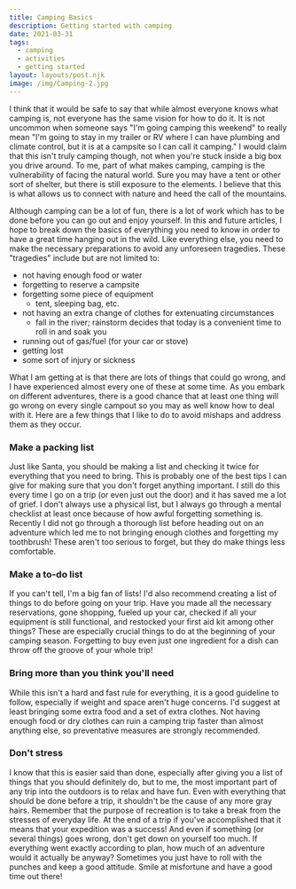 ```yaml
---
title: Camping Basics
description: Getting started with camping
date: 2021-03-31
tags:
  - camping
  - activities
  - getting started
layout: layouts/post.njk
image: /img/Camping-2.jpg
---
```


I think that it would be safe to say that while almost everyone knows what camping is, not everyone has the same vision for how to do it. It is not uncommon when someone says "I'm going camping this weekend" to really mean "I'm going to stay in my trailer or RV where I can have plumbing and climate control, but it is at a campsite so I can call it camping." I would claim that this isn't truly camping though, not when you're stuck inside a big box you drive around.
To me, part of what makes camping, camping is the vulnerability of facing the natural world. Sure you may have a tent or other sort of shelter, but there is still exposure to the elements. I believe that this is what allows us to connect with nature and heed the call of the mountains.

Although camping can be a lot of fun, there is a lot of work which has to be done before you can go out and enjoy yourself. In this and future articles, I hope to break down the basics of everything you need to know in order to have a great time hanging out in the wild. Like everything else, you need to make the necessary preparations to avoid any unforeseen tragedies. These "tragedies" include but are not limited to:

- not having enough food or water
- forgetting to reserve a campsite
- forgetting some piece of equipment
  - tent, sleeping bag, etc.
- not having an extra change of clothes for extenuating circumstances
  - fall in the river; rainstorm decides that today is a convenient time to roll in and soak you
- running out of gas/fuel (for your car or stove)
- getting lost
- some sort of injury or sickness

What I am getting at is that there are lots of things that could go wrong, and I have experienced almost every one of these at some time. As you embark on different adventures, there is a good chance that at least one thing will go wrong on every single campout so you may as well know how to deal with it. Here are a few things that I like to do to avoid mishaps and address them as they occur.

### Make a packing list

Just like Santa, you should be making a list and checking it twice for everything that you need to bring. This is probably one of the best tips I can give for making sure that you don't forget anything important. I still do this every time I go on a trip (or even just out the door) and it has saved me a lot of grief. I don't always use a physical list, but I always go through a mental checklist at least once because of how awful forgetting something is. Recently I did not go through a thorough list before heading out on an adventure which led me to not bringing enough clothes and forgetting my toothbrush! These aren't too serious to forget, but they do make things less comfortable.

### Make a to-do list

If you can't tell, I'm a big fan of lists! I'd also recommend creating a list of things to do before going on your trip. Have you made all the necessary reservations, gone shopping, fueled up your car, checked if all your equipment is still functional, and restocked your first aid kit among other things? These are especially crucial things to do at the beginning of your camping season. Forgetting to buy even just one ingredient for a dish can throw off the groove of your whole trip!

### Bring more than you think you'll need

While this isn't a hard and fast rule for everything, it is a good guideline to follow, especially if weight and space aren't huge concerns. I'd suggest at least bringing some extra food and a set of extra clothes. Not having enough food or dry clothes can ruin a camping trip faster than almost anything else, so preventative measures are strongly recommended.

### Don't stress

I know that this is easier said than done, especially after giving you a list of things that you should definitely do, but to me, the most important part of any trip into the outdoors is to relax and have fun. Even with everything that should be done before a trip, it shouldn't be the cause of any more gray hairs. Remember that the purpose of recreation is to take a break from the stresses of everyday life. At the end of a trip if you've accomplished that it means that your expedition was a success! And even if something (or several things) goes wrong, don't get down on yourself too much. If everything went exactly according to plan, how much of an adventure would it actually be anyway? Sometimes you just have to roll with the punches and keep a good attitude. Smile at misfortune and have a good time out there!
